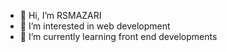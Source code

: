 - 👋 Hi, I’m RSMAZARI
- 👀 I’m interested in web development 
- 🌱 I’m currently learning front end developments 
